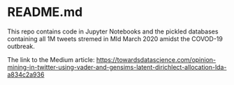# README.md


This repo contains code in Jupyter Notebooks and the pickled databases containing all 1M tweets stremed in MId March 2020 amidst the COVOD-19 outbreak. 

The link to the Medium article: https://towardsdatascience.com/opinion-mining-in-twitter-using-vader-and-gensims-latent-dirichlect-allocation-lda-a834c2a936